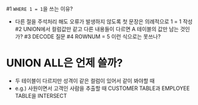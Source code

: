 #1 `WHERE 1 = 1`을 쓰는 이유?
 - 다른 절을 주석처리 해도 오류가 발생하지 않도록 첫 문장은 의례적으로 1 = 1 작성
#2 UNION에서 컬럼값만 같고 다른 내용들이 다르면 A 테이블의 값만 남는 것인가?
#3 DECODE 질문
#4 ROWNUM = 5 이런 식으로는 못쓰나?

# UNION ALL은 언제 쓸까?
 - 두 테이블이 다르지만 성격이 같은 컬럼이 있어서 같이 봐야할 때 
 - e.g.) 사원이면서 고객인 사람을 추출할 때 CUSTOMER TABLE과 EMPLOYEE TABLE을 INTERSECT



